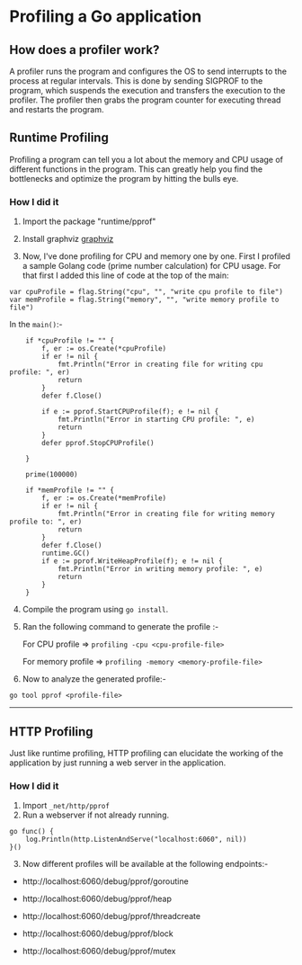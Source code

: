 # Profiling a Go application
## How does a profiler work?
A profiler runs the program and configures the OS to send interrupts to the process at regular intervals. 
This is done by sending SIGPROF to the program, which suspends the execution and transfers the execution to the profiler. The profiler then grabs the program counter for executing thread and restarts the program.

## Runtime Profiling
Profiling a program can tell you a lot about the memory and CPU usage of different functions in the program. This can greatly help you find the bottlenecks and optimize the program by hitting the bulls eye. 
### How I did it
1. Import the package "runtime/pprof"

2. Install graphviz [graphviz](https://www.graphviz.org/)

3. Now, I've done profiling for CPU and memory one by one. First I profiled a sample Golang code (prime number calculation) for CPU usage. For that first I added this line of code at the top of the main:
```
var cpuProfile = flag.String("cpu", "", "write cpu profile to file")
var memProfile = flag.String("memory", "", "write memory profile to file")
```

In the `main()`:-
```
	if *cpuProfile != "" {
		f, er := os.Create(*cpuProfile)
		if er != nil {
			fmt.Println("Error in creating file for writing cpu profile: ", er)
			return
		}
		defer f.Close()

		if e := pprof.StartCPUProfile(f); e != nil {
			fmt.Println("Error in starting CPU profile: ", e)
			return
		}
		defer pprof.StopCPUProfile()

	}

	prime(100000)

	if *memProfile != "" {
		f, er := os.Create(*memProfile)
		if er != nil {
			fmt.Println("Error in creating file for writing memory profile to: ", er)
			return
		}
		defer f.Close()
		runtime.GC()
		if e := pprof.WriteHeapProfile(f); e != nil {
			fmt.Println("Error in writing memory profile: ", e)
			return
		}
	}
```

4. Compile the program using `go install`.

5. Ran the following command to generate the profile :-

   For CPU profile => `profiling -cpu <cpu-profile-file>`

   For memory profile => `profiling -memory <memory-profile-file>`

6. Now to analyze the generated profile:-

`go tool pprof <profile-file>`


---


## HTTP Profiling
Just like runtime profiling, HTTP profiling can elucidate the working of the application by just running a web server in the application.

### How I did it

1. Import `_net/http/pprof`
2. Run a webserver if not already running.
```
go func() {
	log.Println(http.ListenAndServe("localhost:6060", nil))
}()
```
3. Now different profiles will be available at the following endpoints:-
* http://localhost:6060/debug/pprof/goroutine

* http://localhost:6060/debug/pprof/heap

* http://localhost:6060/debug/pprof/threadcreate

* http://localhost:6060/debug/pprof/block

* http://localhost:6060/debug/pprof/mutex

